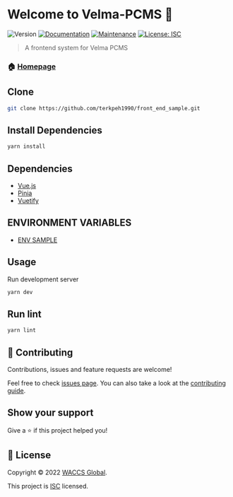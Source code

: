 # Welcome to Velma-PCMS 👋
![Version](https://img.shields.io/badge/version-1.0.0-blue.svg?cacheSeconds=2592000)
[![Documentation](https://img.shields.io/badge/documentation-yes-brightgreen.svg)](https://github.com/Waccs-Global/velma_frontend/blob/main/README.md)
[![Maintenance](https://img.shields.io/badge/Maintained%3F-yes-green.svg)](https://github.com/Waccs-Global/velma_frontend/graphs/commit-activity)
[![License: ISC](https://img.shields.io/github/license/Waccs-Global/velma_frontend)](https://github.com/Waccs-Global/velma_frontend/blob/main/LICENSE)

> A frontend system for Velma PCMS

### 🏠 [Homepage](https://github.com/terkpeh1990/front_end_sample/blob/main/README.md)

## Clone

```sh
git clone https://github.com/terkpeh1990/front_end_sample.git
```
## Install Dependencies

```sh
yarn install
```
## Dependencies
* [Vue.js](https://vuejs.org//)
* [Pinia](https://pinia.vuejs.org/)
* [Vuetify](https://pinia.vuejs.org/)

## ENVIRONMENT VARIABLES
* [ENV SAMPLE](https://github.com/terkpeh1990/front_end_sample/blob/main/.env.sample)
## Usage
Run development server

```sh
yarn dev
```

## Run lint

```sh
yarn lint
```



## 🤝 Contributing

Contributions, issues and feature requests are welcome!

Feel free to check [issues page](https://github.com/Waccs-Global/velma_frontend/issues). You can also take a look at the [contributing guide](https://github.com/Waccs-Global/velma_frontend/CONTRIBUTING.md).

## Show your support

Give a ⭐️ if this project helped you!


## 📝 License

Copyright © 2022 [WACCS Global](https://github.com/Waccs-Global).

This project is [ISC](https://github.com/Waccs-Global/velma_frontend/blob/master/LICENSE) licensed.

